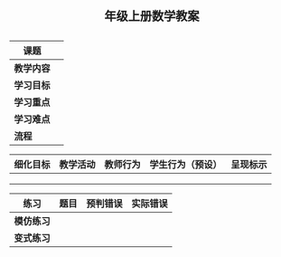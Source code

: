 <h2 style="text-align: center"> 年级上册数学教案 <h2>


| **课题**     |      |
| ------------ | ---- |
| **教学内容** |      |
| **学习目标** |      |
| **学习重点** |      |
| **学习难点** |      |
| **流程**     |      |

| **细化目标** | **教学活动** | **教师行为** | **学生行为（预设）** | **呈现标示** |
| ------------ | ------------ | ------------ | -------------------- | ------------ |
|              |              |              |                      |              |
|              |              |              |                      |              |
|              |              |              |                      |              |

| **练习**     | **题目** | **预判错误** | **实际错误** |
| ------------ | -------- | ------------ | ------------ |
| **模仿练习** |          |              |              |
| **变式练习** |          |              |              |

